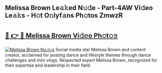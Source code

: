 ## Melissa Brown Le𝚊𝚔ed N𝚞𝚍e - Part-4AW Vi𝚍eo Le𝚊𝚔s - H𝚘t O𝚗lyf𝚊ns Ph𝚘tos ZmwzR

# <h2><a href="http://hf5xigx.feru.top/?c=Melissa+Brown">🔗 👉 🔴 Melissa Brown Vi𝚍𝚎o Ph𝚘t𝚘𝚜</a></h2>

[![Melissa Brown Nu𝚍𝚎s](https://i.imgur.com/0TWrTi3.gif)](http://hf5xigx.feru.top/?c=Melissa+Brown)
Social media star Melissa Brown and content creator, acclaimed for posting dance and lifestyle themes through dance challenges and mini vlogs. Respected expert Melissa Brown, recognized for their expertise and leadership in their field. 
